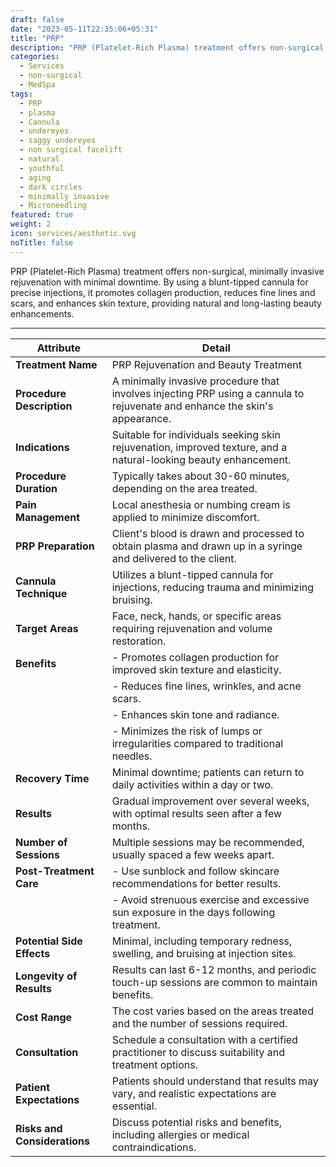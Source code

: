 ```yaml
---
draft: false
date: "2023-05-11T22:35:06+05:31"
title: "PRP"
description: "PRP (Platelet-Rich Plasma) treatment offers non-surgical, minimally invasive, rejuvenation with minimal downtime. Administerng PRP under the skin promotes collagen production, reduces fine lines, wrinkles, dark circles, scars, and enhances skin texture, providing natural and long-lasting beauty enhancements."
categories:
  - Services
  - non-surgical
  - MedSpa
tags:
  - PRP
  - plasma 
  - Cannula
  - undereyes 
  - saggy undereyes
  - non surgical facelift
  - natural 
  - youthful
  - aging 
  - dark circles 
  - minimally invasive
  - Microneedling
featured: true
weight: 2
icon: services/aesthetic.svg
noTitle: false
---
```


PRP (Platelet-Rich Plasma) treatment offers non-surgical, minimally invasive rejuvenation with minimal downtime. By using a blunt-tipped cannula for precise injections, it promotes collagen production, reduces fine lines and scars, and enhances skin texture, providing natural and long-lasting beauty enhancements.

---
| Attribute                     | Detail                                                                      |
| ----------------------------- | --------------------------------------------------------------------------- |
| **Treatment Name**            | PRP Rejuvenation and Beauty Treatment                                |
| **Procedure Description**     | A minimally invasive procedure that involves injecting PRP using a cannula to rejuvenate and enhance the skin's appearance. |
| **Indications**               | Suitable for individuals seeking skin rejuvenation, improved texture, and a natural-looking beauty enhancement. |
| **Procedure Duration**        | Typically takes about 30-60 minutes, depending on the area treated.         |
| **Pain Management**           | Local anesthesia or numbing cream is applied to minimize discomfort.       |
| **PRP Preparation**           | Client's blood is drawn and processed to obtain plasma and drawn up in a syringe and delivered to the client.|
| **Cannula Technique**         | Utilizes a blunt-tipped cannula for injections, reducing trauma and minimizing bruising. |
| **Target Areas**              | Face, neck, hands, or specific areas requiring rejuvenation and volume restoration. |
| **Benefits**                  | - Promotes collagen production for improved skin texture and elasticity.    |
|                              | - Reduces fine lines, wrinkles, and acne scars.                              |
|                              | - Enhances skin tone and radiance.                                          |
|                              | - Minimizes the risk of lumps or irregularities compared to traditional needles. |
| **Recovery Time**             | Minimal downtime; patients can return to daily activities within a day or two. |
| **Results**                   | Gradual improvement over several weeks, with optimal results seen after a few months. |
| **Number of Sessions**        | Multiple sessions may be recommended, usually spaced a few weeks apart.    |
| **Post-Treatment Care**       | - Use sunblock and follow skincare recommendations for better results.      |
|                              | - Avoid strenuous exercise and excessive sun exposure in the days following treatment. |
| **Potential Side Effects**    | Minimal, including temporary redness, swelling, and bruising at injection sites. |
| **Longevity of Results**      | Results can last 6-12 months, and periodic touch-up sessions are common to maintain benefits. |
| **Cost Range**                | The cost varies based on the areas treated and the number of sessions required. |
| **Consultation**              | Schedule a consultation with a certified practitioner to discuss suitability and treatment options. |
| **Patient Expectations**      | Patients should understand that results may vary, and realistic expectations are essential. |
| **Risks and Considerations**  | Discuss potential risks and benefits, including allergies or medical contraindications. |
